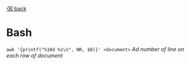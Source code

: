 [⌫ back](../README.md)

# Bash

`awk '{printf("%10d %s\n", NR, $0)}' <document>` *Ad number of line on each row of document*